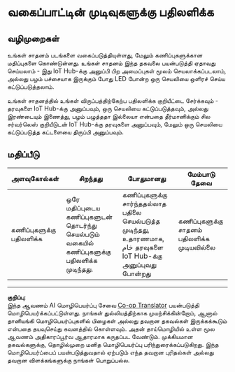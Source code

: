 <!--
CO_OP_TRANSLATOR_METADATA:
{
  "original_hash": "022e21f8629b721424c1de25195fff67",
  "translation_date": "2025-10-11T11:47:55+00:00",
  "source_file": "4-manufacturing/lessons/2-check-fruit-from-device/assignment.md",
  "language_code": "ta"
}
-->
# வகைப்பாட்டின் முடிவுகளுக்கு பதிலளிக்க

## வழிமுறைகள்

உங்கள் சாதனம் படங்களை வகைப்படுத்தியுள்ளது, மேலும் கணிப்புகளுக்கான மதிப்புகளை கொண்டுள்ளது. உங்கள் சாதனம் இந்த தகவலை பயன்படுத்தி ஏதாவது செய்யலாம் - இது IoT Hub-க்கு அனுப்பி பிற அமைப்புகள் மூலம் செயலாக்கப்படலாம், அல்லது பழம் பச்சையாக இருக்கும் போது LED போன்ற ஒரு செயலியை ஒளிரச் செய்ய கட்டுப்படுத்தலாம்.

உங்கள் சாதனத்தில் உங்கள் விருப்பத்திற்கேற்ப பதிலளிக்க குறியீட்டை சேர்க்கவும் - தரவுகளை IoT Hub-க்கு அனுப்பவும், ஒரு செயலியை கட்டுப்படுத்தவும், அல்லது இரண்டையும் இணைத்து, பழம் பழுத்ததா இல்லையா என்பதை தீர்மானிக்கும் சில சர்வர்லெஸ் குறியீடுடன் IoT Hub-க்கு தரவுகளை அனுப்பவும், மேலும் ஒரு செயலியை கட்டுப்படுத்த கட்டளையை திருப்பி அனுப்பவும்.

## மதிப்பீடு

| அளவுகோல்கள் | சிறந்தது | போதுமானது | மேம்பாடு தேவை |
| -------- | --------- | -------- | ----------------- |
| கணிப்புகளுக்கு பதிலளிக்க | ஒரே மதிப்புடைய கணிப்புகளுடன் தொடர்ந்து செயல்படும் வகையில் கணிப்புகளுக்கு பதிலளிக்க முடிந்தது. | கணிப்புகளுக்கு சார்ந்ததல்லாத பதிலை செயல்படுத்த முடிந்தது, உதாரணமாக, خام தரவுகளை IoT Hub-க்கு அனுப்புவது போன்றது | கணிப்புகளுக்கு சாதனம் பதிலளிக்க முடியவில்லை |

---

**குறிப்பு**:  
இந்த ஆவணம் AI மொழிபெயர்ப்பு சேவை [Co-op Translator](https://github.com/Azure/co-op-translator) பயன்படுத்தி மொழிபெயர்க்கப்பட்டுள்ளது. நாங்கள் துல்லியத்திற்காக முயற்சிக்கின்றோம், ஆனால் தானியங்கி மொழிபெயர்ப்புகளில் பிழைகள் அல்லது தவறான தகவல்கள் இருக்கக்கூடும் என்பதை தயவுசெய்து கவனத்தில் கொள்ளவும். அதன் தாய்மொழியில் உள்ள மூல ஆவணம் அதிகாரப்பூர்வ ஆதாரமாக கருதப்பட வேண்டும். முக்கியமான தகவல்களுக்கு, தொழில்முறை மனித மொழிபெயர்ப்பு பரிந்துரைக்கப்படுகிறது. இந்த மொழிபெயர்ப்பைப் பயன்படுத்துவதால் ஏற்படும் எந்த தவறான புரிதல்கள் அல்லது தவறான விளக்கங்களுக்கு நாங்கள் பொறுப்பல்ல.